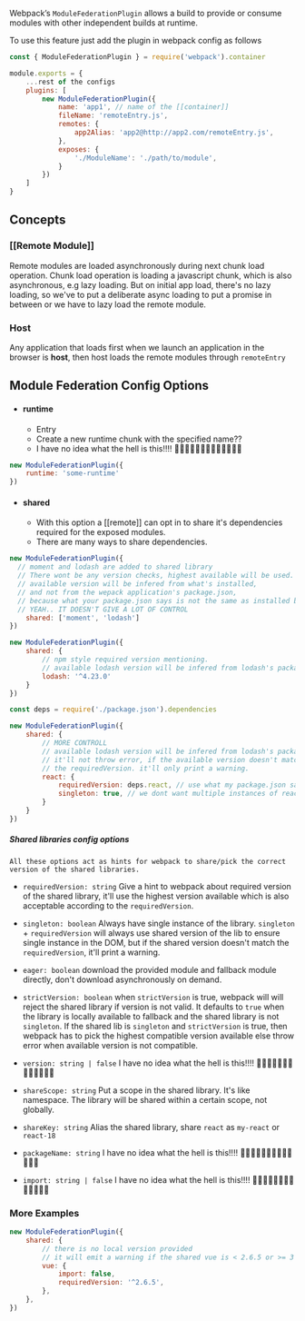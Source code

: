 Webpack’s `ModuleFederationPlugin` allows a build to provide or consume modules with other independent builds at runtime.

To use this feature just add the plugin in webpack config as follows

```js
const { ModuleFederationPlugin } = require('webpack').container

module.exports = {
	...rest of the configs
	plugins: [
		new ModuleFederationPlugin({
			name: 'app1', // name of the [[container]]
			fileName: 'remoteEntry.js',
			remotes: {
				app2Alias: 'app2@http://app2.com/remoteEntry.js',
			},
			exposes: {
				'./ModuleName': './path/to/module',
			}
		})
	]
}
```


## Concepts

### [[Remote Module]]
Remote modules are loaded asynchronously during next chunk load operation. Chunk load operation is loading a javascript chunk, which is also asynchronous, e.g lazy loading. But on initial app load, there's no lazy loading, so we've to put a deliberate async loading to put a promise in between or we have to lazy load the remote module.

### Host
Any application that loads first when we launch an application in the browser is **host**, then host loads the remote modules through `remoteEntry` 

## Module Federation Config Options

* #### runtime
	* Entry
	* Create a new runtime chunk with the specified name??
	* I have no idea what the hell is this!!!! 🧨🧨🧨🧨🧨🧨🧨🧨🧨🧨🧨🧨🧨
	  
```js
new ModuleFederationPlugin({
	runtime: 'some-runtime'
})
```

* #### shared
	* With this option a [[remote]] can opt in to share it's dependencies required for the exposed modules.
	* There are many ways to share dependencies.
```js
new ModuleFederationPlugin({
  // moment and lodash are added to shared library
  // There wont be any version checks, highest available will be used.
  // available version will be infered from what's installed, 
  // and not from the wepack application's package.json, 
  // because what your package.json says is not the same as installed bersion.
  // YEAH.. IT DOESN'T GIVE A LOT OF CONTROL
	shared: ['moment', 'lodash']
})
```

```js
new ModuleFederationPlugin({
	shared: {
		// npm style required version mentioning.
		// available lodash version will be infered from lodash's package.json file
		lodash: '^4.23.0'
	}
})
```

```js
const deps = require('./package.json').dependencies

new ModuleFederationPlugin({
	shared: {
		// MORE CONTROLL
		// available lodash version will be infered from lodash's package.json file
		// it'll not throw error, if the available version doesn't match 
		// the requiredVersion. it'll only print a warning.
		react: {
			requiredVersion: deps.react, // use what my package.json says
			singleton: true, // we dont want multiple instances of react in the dom
		}
	}
})
```

#####  Shared libraries config options
	All these options act as hints for webpack to share/pick the correct version of the shared libraries. 

- `requiredVersion: string`
  Give a hint to webpack about required version of the shared library, it'll use the highest version available which is also acceptable according to the `requiredVersion`.

- `singleton: boolean`
  Always have single instance of the library. `singleton` + `requiredVersion` will always use shared version of the lib to ensure single instance in the DOM, but if the shared version doesn't match the `requiredVersion`, it'll print a warning.

- `eager: boolean`
  download the provided module and fallback module directly, don't download asynchronously on demand.
  
- `strictVersion: boolean`
  when `strictVersion` is true, webpack will will reject the shared library if version is not valid. It defaults to `true` when the library is locally available to fallback and the shared library is not `singleton`.
  If the shared lib is `singleton` and `strictVersion` is true, then webpack has to pick the highest compatible version available else throw error when available version is not compatible.
  
- `version: string | false`
  I have no idea what the hell is this!!!! 🧨🧨🧨🧨🧨🧨🧨🧨🧨🧨🧨🧨🧨

- `shareScope: string`
  Put a scope in the shared library. It's like namespace. The library will be shared within a certain scope, not globally.

- `shareKey: string`
  Alias the shared library, share `react` as `my-react` or `react-18`

- `packageName: string`
  I have no idea what the hell is this!!!! 🧨🧨🧨🧨🧨🧨🧨🧨🧨🧨🧨🧨🧨

- `import: string | false`
  I have no idea what the hell is this!!!! 🧨🧨🧨🧨🧨🧨🧨🧨🧨🧨🧨🧨🧨

### More Examples
```js
new ModuleFederationPlugin({
	shared: {
		// there is no local version provided
		// it will emit a warning if the shared vue is < 2.6.5 or >= 3
		vue: {
			import: false,
			requiredVersion: '^2.6.5',
		},
	},
})
```

